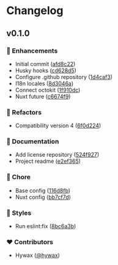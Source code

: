 # Changelog


## v0.1.0


### 🚀 Enhancements

- Initial commit ([afd8c22](https://github.com/hywax/contr.dev/commit/afd8c22))
- Husky hooks ([cd628d5](https://github.com/hywax/contr.dev/commit/cd628d5))
- Configure .github repository ([1d4caf3](https://github.com/hywax/contr.dev/commit/1d4caf3))
- I18n locales ([8d3046a](https://github.com/hywax/contr.dev/commit/8d3046a))
- Connect octokit ([1f910dc](https://github.com/hywax/contr.dev/commit/1f910dc))
- Nuxt future ([c6674f9](https://github.com/hywax/contr.dev/commit/c6674f9))

### 💅 Refactors

- Compatibility version 4 ([6f0d224](https://github.com/hywax/contr.dev/commit/6f0d224))

### 📖 Documentation

- Add license repository ([524f927](https://github.com/hywax/contr.dev/commit/524f927))
- Project readme ([e2ef365](https://github.com/hywax/contr.dev/commit/e2ef365))

### 🏡 Chore

- Base config ([116d8fb](https://github.com/hywax/contr.dev/commit/116d8fb))
- Nuxt config ([bb7cf7d](https://github.com/hywax/contr.dev/commit/bb7cf7d))

### 🎨 Styles

- Run eslint:fix ([8bc6a3b](https://github.com/hywax/contr.dev/commit/8bc6a3b))

### ❤️ Contributors

- Hywax ([@hywax](http://github.com/hywax))

